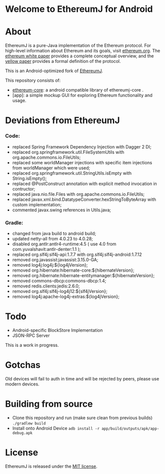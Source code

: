 # Welcome to EthereumJ for Android

# About
EthereumJ is a pure-Java implementation of the Ethereum protocol. For high-level information about Ethereum and its goals, visit [ethereum.org](https://ethereum.org). The [ethereum white paper](https://github.com/ethereum/wiki/wiki/%5BEnglish%5D-White-Paper) provides a complete conceptual overview, and the [yellow paper](http://gavwood.com/Paper.pdf) provides a formal definition of the protocol.

This is an Android-optimized fork of [EthereumJ](https://github.com/ethereum/ethereumj).

This repository consists of:
 * [ethereum-core](ethereumj-core): a android compatible library of ethereumj-core .
 * [app]: a simple mockup GUI for exploring Ethereum functionality and usage.

# Deviations from EthereumJ

### Code:
- replaced Spring Framework Dependency Injection with Dagger 2 DI;
- replaced org.springframework.util.FileSystemUtils with org.apache.commons.io.FileUtils;
- replaced some worldManager injections with specific item injections from worldManager which were used;
- replaced org.springframework.util.StringUtils.isEmpty with String.isEmpty();
- replaced @PostConstruct annotation with explicit method invocation in contructor;
- replaced java.nio.file.Files with org.apache.commons.io.FileUtils;
- replaced javax.xml.bind.DatatypeConverter.hexStringToByteArray with custom implementation;
- commented javax.swing references in Utils.java;

### Gradle:
- changed from java build to android build;
- updated netty-all from 4.0.23 to 4.0.28;
- disabled org.antlr:antlr4-runtime:4.5 ( use 4.0 from com.yuvalshavit:antlr-denter:1.1 );
- replaced org.slf4j:slf4j-api:1.7.7 with org.slf4j:slf4j-android:1.7.12
- removed org.javassist:javassist:3.15.0-GA;
- removed log4j:log4j:${log4jVersion};
- removed org.hibernate:hibernate-core:${hibernateVersion};
- removed org.hibernate:hibernate-entitymanager:${hibernateVersion};
- removed commons-dbcp:commons-dbcp:1.4;
- removed redis.clients:jedis:2.6.0;
- removed org.slf4j:slf4j-log4j12:${slf4jVersion};
- removed log4j:apache-log4j-extras:${log4jVersion};

# Todo
- Android-specific BlockStore Implementation
- JSON-RPC Server

This is a work in progress.

# Gotchas
Old devices will fail to auth in time and will be rejected by peers, please use modern devices.

# Building from source

 - Clone this repository and run (make sure clean from previous builds)
 `./gradlew build`
 - Install onto Android Device 
 `adb install -r app/build/outputs/apk/app-debug.apk`

# License
EthereumJ is released under the [MIT license](LICENSE).
